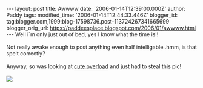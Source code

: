 \-\-- layout: post title: Awwww date: \'2006-01-14T12:39:00.000Z\'
author: Paddy tags: modified\_time: \'2006-01-14T12:44:33.446Z\'
blogger\_id: tag:blogger.com,1999:blog-17598736.post-113724267341665699
blogger\_orig\_url: https://paddeesplace.blogspot.com/2006/01/awwww.html
\-\-- Well i\`m only just out of bed, yes I know what the time is!!\
\
Not really awake enough to post anything even half intelligable..hmm, is
that spelt correctly?\
\
Anyway, so was looking at [cute overload](https://cuteoverload.com/) and
just had to steal this pic!\
\
[![](https://photos1.blogger.com/blogger/7081/1699/320/mike_1.jpg)](https://photos1.blogger.com/blogger/7081/1699/1600/mike_1.jpg)
